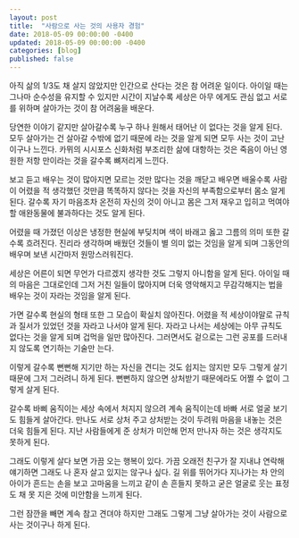 ```yaml
---
layout: post
title:  "사람으로 사는 것의 사용자 경험"
date: 2018-05-09 00:00:00 -0400
updated: 2018-05-09 00:00:00 -0400
categories: [blog]
published: false
---
```


아직 삶의 1/3도 채 살지 않았지만 인간으로 산다는 것은 참 어려운 일이다. 아이일 때는 그나마 순수성을 유지할 수 있지만 시간이 지날수록 세상은 아무 에게도 관심 없고 서로를 위하며 살아가는 것이 참 어려움을 배운다. 

당연한 이야기 같지만 살아갈수록 누구 하나 원해서 태어난 이 없다는 것을 알게 된다. 모두 살아가는 건 살아갈 수밖에 없기 때문에 라는 것을 알게 되면 모두 사는 것이 고난이구나 느낀다. 카뮈의 시시포스 신화처럼 부조리한 삶에 대항하는 것은 죽음이 아닌 영원한 저항 만이라는 것을 갈수록 뼈저리게 느낀다. 

보고 듣고 배우는 것이 많아지면 모르는 것만 많다는 것을 깨닫고 배우면 배울수록 사람이 어렸을 적 생각했던 것만큼 똑똑하지 않다는 것을 자신의 부족함으로부터 몸소 알게 된다. 갈수록 자기 마음조차 온전히 자신의 것이 아니고 몸은 그저 재우고 입히고 먹여야 할 애완동물에 불과하다는 것도 알게 된다. 

어렸을 때 가졌던 이상은 냉정한 현실에 부딪치며 색이 바래고 옳고 그름의 의미 또한 갈수록 흐려진다. 진리라 생각하며 배웠던 것들이 별 의미 없는 것임을 알게 되며 그동안의 배우며 보낸 시간마저 원망스러워진다. 

세상은 어른이 되면 무언가 다르겠지 생각한 것도 그렇지 아니함을 알게 된다. 아이일 때의 마음은 그대로인데 그저 거친 일들이 많아지며 더욱 영악해지고 무감각해지는 법을 배우는 것이 자라는 것임을 알게 된다. 

가면 갈수록 현실의 형태 또한 그 모습이 확실치 않아진다. 어렸을 적 세상이야말로 규칙과 질서가 있었던 것을 자라고 나서야 알게 된다. 자라고 나서는 세상에는 아무 규칙도 없다는 것을 알게 되며 겁먹을 일만 많아진다. 그러면서도 겉으로는 그런 공포를 드러내지 않도록 연기하는 기술만 는다. 

이렇게 갈수록 뻔뻔해 지기만 하는 자신을 견디는 것도 쉽지는 않지만 모두 그렇게 살기 때문에 그저 그러려니 하게 된다. 뻔뻔하지 않으면 상처받기 때문에라도 어쩔 수 없이 그렇게 살게 된다. 

갈수록 바삐 움직이는 세상 속에서 처지지 않으려 계속 움직이는데 바빠 서로 얼굴 보기도 힘들게 살아간다. 만나도 서로 상처 주고 상처받는 것이 두려워 마음을 내놓는 것은 더욱 힘들게 된다. 지난 사람들에게 준 상처가 미안해 먼저 만나자 하는 것은 생각지도 못하게 된다. 

그래도 이렇게 살다 보면 가끔 오는 행복이 있다. 가끔 오래전 친구가 잘 지내냐 연락해 얘기하면 그래도 나 혼자 살고 있지는 않구나 싶다. 길 위를 뛰어가다 지나가는 차 안의 아이가 흔드는 손을 보고 고마움을 느끼고 같이 손 흔들지 못하고 굳은 얼굴로 웃는 표정도 채 못 지은 것에 미안함을 느끼게 된다. 

그런 잠깐을 빼면 계속 참고 견뎌야 하지만 그래도 그렇게 그냥 살아가는 것이 사람으로 사는 것이구나 하게 된다.